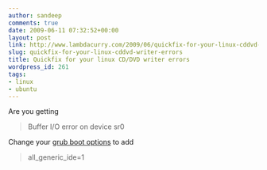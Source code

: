 ```yaml
---
author: sandeep
comments: true
date: 2009-06-11 07:32:52+00:00
layout: post
link: http://www.lambdacurry.com/2009/06/quickfix-for-your-linux-cddvd-writer-errors/
slug: quickfix-for-your-linux-cddvd-writer-errors
title: Quickfix for your linux CD/DVD writer errors
wordpress_id: 261
tags:
- linux
- ubuntu
---
```


Are you getting


<blockquote>Buffer I/O error on device sr0</blockquote>


Change your [grub boot options](https://help.ubuntu.com/community/BootOptions#Change%20Boot%20Options%20Temporarily%20For%20An%20Existing%20Installation) to add


<blockquote>all_generic_ide=1</blockquote>
